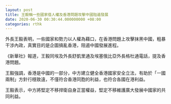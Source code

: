 ```yaml
---
layout: post
title: 王毅稱一些國家借人權及香港問題攻擊中國阻遏發展
date: 2020-06-30 00:30:44.000000000 +08:00
categories: rthk
---
```


外長王毅表明，一些國家和勢力以人權為藉口，在香港問題上攻擊抹黑中國，粗暴干涉內政，真實目的是企圖搞亂香港，阻遏中國發展進程。

《新華社》報道，王毅同埃及外長舒凱里通及埃塞俄比亞外長格杜通電話，提及香港問題。

王毅強調，香港是中國的一部分，中方建立健全香港國家安全立法，有助於「一國兩制」方針行穩致遠，不僅符合香港同胞的利益，也符合各國在港利益。

王毅表示，中方將堅定不移捍衛自身正當權益，堅定不移維護廣大發展中國家的共同利益。
